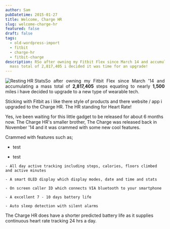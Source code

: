 ```yaml
---
author: Sam
pubDatetime: 2015-01-27
title: Welcome, Charge HR
slug: welcome-charge-hr
featured: false
draft: false
tags:
  - old-wordpress-import
  - fitbit
  - charge-hr
  - fitbit-charge
description: RSo after owning my Fitbit Flex since March 14 and accumulating a
  mass total of 2,817,405 i decided it was time for an upgrade!
---
```

<p style="text-align: justify"><img src="https://blog.bonxy.net/wp-content/uploads/2015/01/Screenshot-2015-01-27-at-21.28.19-150x150.png" alt="Resting HR Stats">So after owning my Fitbit Flex since March '14 and accumulating a mass total of <strong>2,817,405</strong> steps equating to nearly <strong>1,500</strong> miles i have decided to upgrade to a new type of wearable tech.</p>

Sticking with Fitbit as i like there style of products and there website / app i upgraded to the Charge HR. The HR standing for Heart Rate!

Yes, ive been waiting for this little gadget to be released for about 6 months now. The Charge HR's smaller brother, The Charge was released back in November '14 and it was crammed with some new cool features.

Crammed with features such as;

*   test
    
*   test
    

```
- All day active tracking including steps, calories, floors climbed and active minutes

- A smart OLED display which display modes, date and time and stats

- On screen caller ID which connects VIA bluetooth to your smartphone

- A excellent 7 - 10 days battery life

- Auto sleep detection with silent alarms
```

The Charge HR does have a shorter predicted battery life as it supplies continuous heart rate tracking 24 hrs a day.